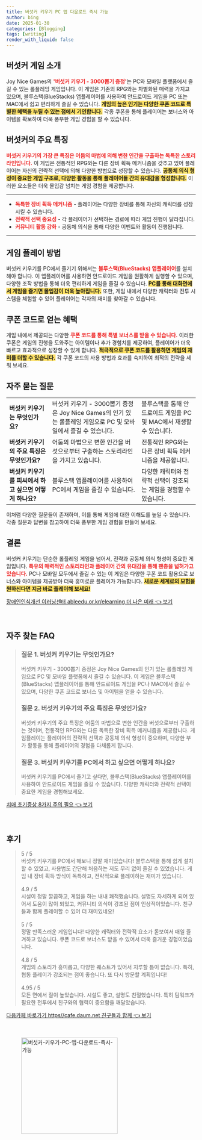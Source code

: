 ```yaml
---
title: 버섯커 키우기 PC 앱 다운로드 즉시 가능
author: bing
date: 2025-01-30
categories: [Blogging]
tags: [writing]
render_with_liquid: false
---
```



<h2 id='버섯커_게임소개'>버섯커 게임 소개</h2>

<p>Joy Nice Games의 <b><span style="color: #ee2323;">'버섯커 키우기 - 3000뽑기 증정'</span></b>는 PC와 모바일 플랫폼에서 즐길 수 있는 롤플레잉 게임입니다. 이 게임은 기존의 RPG와는 차별화된 매력을 가지고 있으며, 블루스택(BlueStacks) 앱플레이어를 사용하여 안드로이드 게임을 PC 또는 MAC에서 쉽고 편리하게 즐길 수 있습니다. <b><span style="background-color: #ffe066;">게임의 높은 인기는 다양한 쿠폰 코드로 특별한 혜택을 누릴 수 있는 점에서 기인합니다.</span></b> 각종 쿠폰을 통해 플레이어는 보너스와 아이템을 확보하여 더욱 풍부한 게임 경험을 할 수 있습니다.</p>

<h2 id='주요특징'>버섯커의 주요 특징</h2>

<p><b><span style="color: #ee2323;">버섯커 키우기의 가장 큰 특징은 어둠의 마법에 의해 변한 인간을 구출하는 독특한 스토리라인입니다.</span></b> 이 게임은 전통적인 RPG와는 다른 장비 획득 메커니즘을 갖추고 있어 플레이어는 자신의 전략적 선택에 의해 다양한 방법으로 성장할 수 있습니다. <b><span style="background-color: #ffe066;">공동체 의식 형성이 중요한 게임 구조로, 다양한 활동을 통해 플레이어들 간의 유대감을 형성합니다.</span></b> 이러한 요소들은 더욱 몰입감 넘치는 게임 경험을 제공합니다.</p>

<hr />

<ul>
    <li><b><span style="color: #ee2323;">독특한 장비 획득 메커니즘</span></b> - 플레이어는 다양한 장비를 통해 자신의 캐릭터를 성장시킬 수 있습니다.</li>
    <li><b><span style="color: #ee2323;">전략적 선택 중요성</span></b> - 각 플레이어가 선택하는 경로에 따라 게임 진행이 달라집니다.</li>
    <li><b><span style="color: #ee2323;">커뮤니티 활동 강화</span></b> - 공동체 의식을 통해 다양한 이벤트와 활동이 진행됩니다.</li>
</ul>

<hr />

<h2 id='게임플레이방법'>게임 플레이 방법</h2>

<p>버섯커 키우기를 PC에서 즐기기 위해서는 <b><span style="color: #ee2323;">블루스택(BlueStacks) 앱플레이어</span></b>를 설치해야 합니다. 이 앱플레이어를 사용하면 안드로이드 게임을 원활하게 실행할 수 있으며, 다양한 조작 방법을 통해 더욱 편리하게 게임을 즐길 수 있습니다. <b><span style="background-color: #ffe066;">PC를 통해 대화면에서 게임을 즐기면 몰입감이 더욱 높아집니다.</span></b> 또한, 게임 내에서 다양한 캐릭터와 전투 시스템을 체험할 수 있어 플레이어는 각자의 재미를 찾아갈 수 있습니다.</p>

<h2 id='쿠폰코드혜택'>쿠폰 코드로 얻는 혜택</h2>

<p>게임 내에서 제공되는 다양한 <b><span style="color: #ee2323;">쿠폰 코드를 통해 특별 보너스를 받을 수 있습니다.</span></b> 이러한 쿠폰은 게임의 진행을 도와주는 아이템이나 추가 경험치를 제공하여, 플레이어가 더욱 빠르고 효과적으로 성장할 수 있게 합니다. <b><span style="background-color: #ffe066;">적극적으로 쿠폰 코드를 활용하면 게임의 재미를 더할 수 있습니다.</span></b> 각 쿠폰 코드의 사용 방법과 효과를 숙지하여 최적의 전략을 세워 보세요.</p>

<h2 id='자주묻는질문'>자주 묻는 질문</h2>

<table>
    <tr>
        <td><b>버섯커 키우기는 무엇인가요?</b></td>
        <td>버섯커 키우기 - 3000뽑기 증정은 Joy Nice Games의 인기 있는 롤플레잉 게임으로 PC 및 모바일에서 즐길 수 있습니다.</td>
        <td>블루스택을 통해 안드로이드 게임을 PC 및 MAC에서 재생할 수 있습니다.</td>
    </tr>
    <tr>
        <td><b>버섯커 키우기의 주요 특징은 무엇인가요?</b></td>
        <td>어둠의 마법으로 변한 인간을 버섯으로부터 구출하는 스토리라인을 가지고 있습니다.</td>
        <td>전통적인 RPG와는 다른 장비 획득 메커니즘을 제공합니다.</td>
    </tr>
    <tr>
        <td><b>버섯커 키우기를 피씨에서 하고 싶으면 어떻게 하나요?</b></td>
        <td>블루스택 앱플레이어를 사용하여 PC에서 게임을 즐길 수 있습니다.</td>
        <td>다양한 캐릭터와 전략적 선택이 강조되는 게임을 경험할 수 있습니다.</td>
    </tr>
</table>

<p>이처럼 다양한 질문들이 존재하며, 이를 통해 게임에 대한 이해도를 높일 수 있습니다. 각종 질문과 답변을 참고하여 더욱 풍부한 게임 경험을 만들어 보세요.</p>

<h2 id='결론'>결론</h2>

<p>버섯커 키우기는 단순한 롤플레잉 게임을 넘어서, 전략과 공동체 의식 형성이 중요한 게임입니다. <b><span style="color: #ee2323;">특유의 매력적인 스토리라인과 플레이어 간의 유대감을 통해 팬층을 넓혀가고 있습니다.</span></b> PC나 모바일 모두에서 즐길 수 있는 이 게임은 다양한 쿠폰 코드 활용으로 보너스와 아이템을 제공받아 더욱 흥미로운 플레이가 가능합니다. <b><span style="background-color: #ffe066;">새로운 세계로의 모험을 원하신다면 지금 바로 플레이해 보세요!</span></b></p>


<p><a class="click-button" title="장애인인식개선 이러닝센터 ableedu.or.kr/elearning 더 나은 미래" href="https://adkhouse.github.io/posts/%EC%9E%A5%EC%95%A0%EC%9D%B8%EC%9D%B8%EC%8B%9D%EA%B0%9C%EC%84%A0-%EC%9D%B4%EB%9F%AC%EB%8B%9D%EC%84%BC%ED%84%B0-ableedu.or.krelearning-%EB%8D%94-%EB%82%98%EC%9D%80-%EB%AF%B8%EB%9E%98/" rel="dofollow">장애인인식개선 이러닝센터 ableedu.or.kr/elearning 더 나은 미래 👈 보기</a></p><br>
<h2 id='자주_찾는_FAQ'>자주 찾는 FAQ</h2>
<div itemscope="" itemtype="https://schema.org/FAQPage"> 
<blockquote> 
<div itemscope="" itemprop="mainEntity" itemtype="https://schema.org/Question"> 
<h3 itemprop="name">질문 1. 버섯커 키우기는 무엇인가요?</h3> 
<div itemscope="" itemprop="acceptedAnswer" itemtype="https://schema.org/Answer"> 
<span itemprop="text"> <p>버섯커 키우기 - 3000뽑기 증정은 Joy Nice Games의 인기 있는 롤플레잉 게임으로 PC 및 모바일 플랫폼에서 즐길 수 있습니다. 이 게임은 블루스택(BlueStacks) 앱플레이어를 통해 안드로이드 게임을 PC나 MAC에서 즐길 수 있으며, 다양한 쿠폰 코드로 보너스 및 아이템을 얻을 수 있습니다.</p> </span> 
</div> 
</div> 
<div itemscope="" itemprop="mainEntity" itemtype="https://schema.org/Question"> 
<h3 itemprop="name">질문 2. 버섯커 키우기의 주요 특징은 무엇인가요?</h3> 
<div itemscope="" itemprop="acceptedAnswer" itemtype="https://schema.org/Answer"> 
<span itemprop="text"> <p>버섯커 키우기의 주요 특징은 어둠의 마법으로 변한 인간을 버섯으로부터 구출하는 것이며, 전통적인 RPG와는 다른 독특한 장비 획득 메커니즘을 제공합니다. 게임플레이는 플레이어의 전략적 선택과 공동체 의식 형성이 중요하며, 다양한 부가 활동을 통해 플레이어의 경험을 다채롭게 합니다.</p> </span> 
</div> 
</div> 
<div itemscope="" itemprop="mainEntity" itemtype="https://schema.org/Question"> 
<h3 itemprop="name">질문 3. 버섯커 키우기를 PC에서 하고 싶으면 어떻게 하나요?</h3> 
<div itemscope="" itemprop="acceptedAnswer" itemtype="https://schema.org/Answer"> 
<span itemprop="text"> <p>버섯커 키우기를 PC에서 즐기고 싶다면, 블루스택(BlueStacks) 앱플레이어를 사용하여 안드로이드 게임을 즐길 수 있습니다. 다양한 캐릭터와 전략적 선택이 중요한 게임을 경험해보세요.</p> </span> 
</div> 
</div> 
</blockquote> 
</div>
<p><a class="click-button" title="치매 초기증상 8가지 주의 필요" href="https://adkhouse.github.io/posts/%EC%B9%98%EB%A7%A4-%EC%B4%88%EA%B8%B0%EC%A6%9D%EC%83%81-8%EA%B0%80%EC%A7%80-%EC%A3%BC%EC%9D%98-%ED%95%84%EC%9A%94/" rel="dofollow">치매 초기증상 8가지 주의 필요 👈 보기</a></p><br>
<h2 id='후기'>후기</h2>
<div itemscope itemtype="https://schema.org/Product">
  <blockquote>
  <div itemprop="review" itemscope itemtype="https://schema.org/Review">
      <div itemprop="reviewRating" itemscope itemtype="https://schema.org/Rating"> <span itemprop="ratingValue">5</span> / <span itemprop="bestRating">5</span> </div>
      <span itemprop="reviewBody">버섯커 키우기를 PC에서 해보니 정말 재미있습니다! 블루스택을 통해 쉽게 설치할 수 있었고, 사용법도 간단해 처음하는 저도 무리 없이 즐길 수 있었습니다. 게임 내 장비 획득 방식이 독특하고, 전략적으로 플레이하는 재미가 있습니다.</span>
  </div>
  <br>
  <div itemprop="review" itemscope itemtype="https://schema.org/Review">
      <div itemprop="reviewRating" itemscope itemtype="https://schema.org/Rating"> <span itemprop="ratingValue">4.9</span> / <span itemprop="bestRating">5</span> </div>
      <span itemprop="reviewBody">시설이 정말 깔끔하고, 게임을 하는 내내 쾌적했습니다. 설명도 자세하게 되어 있어서 도움이 많이 되었고, 커뮤니티 의식이 강조된 점이 인상적이었습니다. 친구들과 함께 플레이할 수 있어 더 재미있네요!</span>
  </div>
  <br>
  <div itemprop="review" itemscope itemtype="https://schema.org/Review">
      <div itemprop="reviewRating" itemscope itemtype="https://schema.org/Rating"> <span itemprop="ratingValue">5</span> / <span itemprop="bestRating">5</span> </div>
      <span itemprop="reviewBody">정말 만족스러운 게임입니다! 다양한 캐릭터와 전략적 요소가 돋보여서 매일 즐겨하고 있습니다. 쿠폰 코드로 보너스도 받을 수 있어서 더욱 즐거운 경험이었습니다.</span>
  </div>
  <br>
  <div itemprop="review" itemscope itemtype="https://schema.org/Review">
      <div itemprop="reviewRating" itemscope itemtype="https://schema.org/Rating"> <span itemprop="ratingValue">4.8</span> / <span itemprop="bestRating">5</span> </div>
      <span itemprop="reviewBody">게임의 스토리가 흥미롭고, 다양한 퀘스트가 있어서 지루할 틈이 없습니다. 특히, 협동 플레이가 강조되는 점이 좋습니다. 또 다시 방문할 계획입니다!</span>
  </div>
  <br>
  <div itemprop="review" itemscope itemtype="https://schema.org/Review">
      <div itemprop="reviewRating" itemscope itemtype="https://schema.org/Rating"> <span itemprop="ratingValue">4.95</span> / <span itemprop="bestRating">5</span> </div>
      <span itemprop="reviewBody">모든 면에서 질이 높았습니다. 시설도 좋고, 설명도 친절했습니다. 특히 팀워크가 필요한 전투에서 친구와의 협력이 중요함을 깨달았습니다.</span>
  </div>
  </blockquote>
</div>
<p><a class="click-button" title="다음카페 바로가기 https//cafe.daum.net 친구들과 함께" href="https://adkhouse.github.io/posts/%EB%8B%A4%EC%9D%8C%EC%B9%B4%ED%8E%98-%EB%B0%94%EB%A1%9C%EA%B0%80%EA%B8%B0-httpscafe.daum.net-%EC%B9%9C%EA%B5%AC%EB%93%A4%EA%B3%BC-%ED%95%A8%EA%BB%98/" rel="dofollow">다음카페 바로가기 https//cafe.daum.net 친구들과 함께 👈 보기</a></p><br>
<figure class="image"><img src="https://adkhouse.github.io/assets/img/thumbnail/버섯커-키우기-PC-앱-다운로드-즉시-가능.webp" alt="버섯커-키우기-PC-앱-다운로드-즉시-가능" width="256" height="256"></figure>